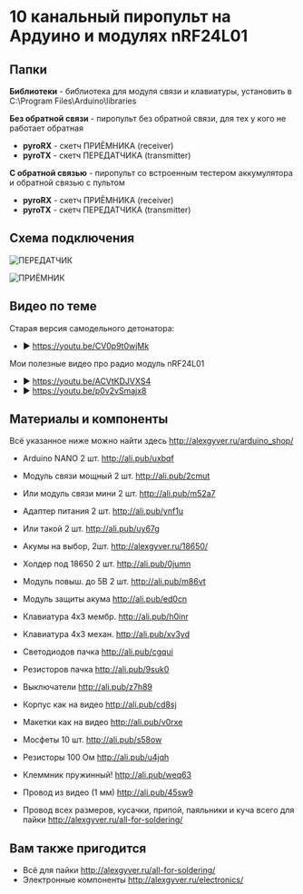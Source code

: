 # 10 канальный пиропульт на Ардуино и модулях nRF24L01

## Папки

**Библиотеки** - библиотека для модуля связи и клавиатуры, установить в C:\Program Files\Arduino\libraries
  
**Без обратной связи** - пиропульт без обратной связи, для тех у кого не работает обратная
  
- **pyroRX** - скетч ПРИЁМНИКА (receiver)
- **pyroTX** - скетч ПЕРЕДАТЧИКА (transmitter)

**С обратной связью** - пиропульт со встроенным тестером аккумулятора и обратной связью с пультом
  
- **pyroRX** - скетч ПРИЁМНИКА (receiver)
- **pyroTX** - скетч ПЕРЕДАТЧИКА (transmitter)

## Схема подключения
![ПЕРЕДАТЧИК](https://github.com/AlexGyver/Remote_pyro_control/blob/master/%D0%A1%D1%85%D0%B5%D0%BC%D1%8B/TX_bb.jpg)

![ПРИЁМНИК](https://github.com/AlexGyver/Remote_pyro_control/blob/master/%D0%A1%D1%85%D0%B5%D0%BC%D1%8B/RX_bb.jpg)

## Видео по теме
Старая версия самодельного детонатора:

* ► https://youtu.be/CV0p9t0wjMk

Мои полезные видео про радио модуль nRF24L01

* ► https://youtu.be/ACVtKDJVXS4
* ► https://youtu.be/p0v2vSmajx8

##  Материалы и компоненты
Всё указанное ниже можно найти здесь
http://alexgyver.ru/arduino_shop/

* Arduino NANO 2 шт. http://ali.pub/uxbqf

* Модуль связи мощный 2 шт. http://ali.pub/2cmut
* Или модуль связи мини 2 шт. http://ali.pub/m52a7
* Адаптер питания 2 шт. http://ali.pub/ynf1u
* Или такой 2 шт. http://ali.pub/uy67g

* Акумы на выбор, 2шт. http://alexgyver.ru/18650/
* Холдер под 18650 2 шт. http://ali.pub/0jumn
* Модуль повыш. до 5В 2 шт. http://ali.pub/m86vt
* Модуль защиты акума http://ali.pub/ed0cn

* Клавиатура 4х3 мембр. http://ali.pub/h0inr
* Клавиатура 4х3 механ. http://ali.pub/xv3yd
* Светодиодов пачка http://ali.pub/cgqui
* Резисторов пачка http://ali.pub/9suk0
* Выключатели http://ali.pub/z7h89
* Корпус как на видео http://ali.pub/cd8sj

* Макетки как на видео http://ali.pub/v0rxe
* Мосфеты 10 шт. http://ali.pub/s58ow
* Резисторы 100 Ом http://ali.pub/u4jqh
* Клеммник пружинный! http://ali.pub/weq63
* Провод из видео (1 мм) http://ali.pub/45sw9
* Провод всех размеров, кусачки, припой, паяльники и куча всего для пайки http://alexgyver.ru/all-for-soldering/

## Вам также пригодится 
* Всё для пайки http://alexgyver.ru/all-for-soldering/
* Электронные компоненты http://alexgyver.ru/electronics/